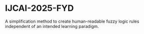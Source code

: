 # IJCAI-2025-FYD
A simplification method to create human-readable fuzzy logic rules independent of an intended learning paradigm.
